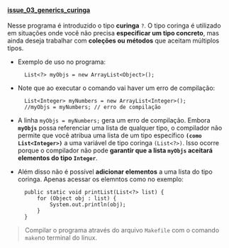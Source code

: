 
#### [issue_03_generics_curinga]()

Nesse programa é introduzido o tipo **curinga** ``?``. O tipo coringa é utilizado em situações onde você não precisa **especificar um tipo concreto**, mas ainda deseja trabalhar com **coleções ou métodos** que aceitam múltiplos tipos. 

- Exemplo de uso no programa:

        List<?> myObjs = new ArrayList<Object>();

- Note que ao executar o comando vai haver um erro de compilação:

        List<Integer> myNumbers = new ArrayList<Integer>();
        //myObjs = myNumbers; // erro de compilação

- A linha ``myObjs = myNumbers;`` gera um erro de compilação. Embora **``myObjs``** possa referenciar uma lista de qualquer tipo, o compilador não permite que você atribua uma lista de um tipo específico **``(como List<Integer>)``** a uma variável de tipo coringa ``(List<?>)``. Isso ocorre porque o compilador não pode **garantir que a lista ``myObjs`` aceitará elementos do tipo ``Integer``**.

- Além disso não é possível **adicionar elementos** a uma lista do tipo coringa. Apenas acessar os elemntos como no exemplo:

        public static void printList(List<?> list) {
            for (Object obj : list) {
                System.out.println(obj);
            }
        }

> Compilar o programa através do arquivo ``Makefile`` com o comando ``make``no terminal do linux.
